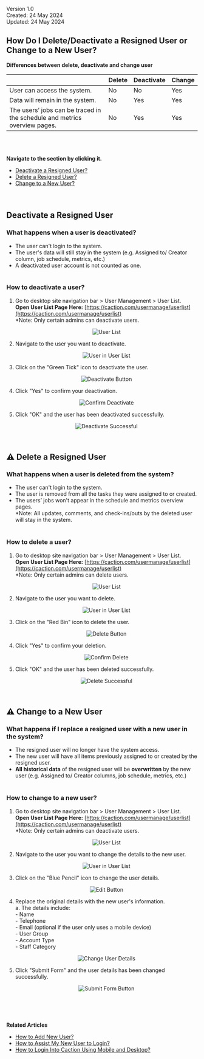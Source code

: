Version 1.0<br>
Created: 24 May 2024<br>
Updated: 24 May 2024<br>
## How Do I Delete/Deactivate a Resigned User or Change to a New User?

**Differences between delete, deactivate and change user**

|   |  Delete   |   Deactivate   |   Change   |
|-------|----------|----------------|------------|
| User can access the system. | No | No | Yes |
| Data will remain in the system. | No | Yes | Yes |
| The users’ jobs can be traced in the schedule and metrics overview pages. | No | Yes | Yes |

<br><br>

**Navigate to the section by clicking it.**<br>

- [Deactivate a Resigned User?](#section1)<br>
- [Delete a Resigned User?](#section2)<br>
- [Change to a New User?](#section3)
<br><br><br>

<a id="section1"></a>
## Deactivate a Resigned User
### What happens when a user is deactivated?
- The user can't login to the system.<br>
- The user's data will still stay in the system (e.g. Assigned to/ Creator column, job schedule, metrics, etc.)<br>
- A deactivated user account is not counted as one.<br><br>

### How to deactivate a user?
1. Go to desktop site navigation bar > User Management > User List.<br>
   **Open User List Page Here:** [https://caction.com/usermanage/userlist](https://caction.com/usermanage/userlist)<br>
   *Note: Only certain admins can deactivate users.<br>

   <p align="center">
      <img src="img/User_List.png" alt="User List">
   </p>
   
3. Navigate to the user you want to deactivate.<br>

   <p align="center">
      <img src="img/User_in_User_List.png" alt="User in User List">
   </p>

4. Click on the "Green Tick" icon to deactivate the user.<br>

   <p align="center">
      <img src="img/Deactivate_Button.png" alt="Deactivate Button">
   </p>

5. Click "Yes" to confirm your deactivation.<br>

   <p align="center">
      <img src="img/Confirm_Deactivate.png" alt="Confirm Deactivate">
   </p>

6. Click "OK" and the user has been deactivated successfully.<br>

   <p align="center">
      <img src="img/Deactivate_Successful.png" alt="Deactivate Successful">
   </p>
   <br>

<a id="section2"></a>
## ⚠ Delete a Resigned User
### What happens when a user is deleted from the system?
- The user can't login to the system.<br>
- The user is removed from all the tasks they were assigned to or created.<br>
- The users’ jobs won't appear in the schedule and metrics overview pages.<br>
*Note: All updates, comments, and check-ins/outs by the deleted user will stay in the system.<br><br>

### How to delete a user?
1. Go to desktop site navigation bar > User Management > User List.<br>
   **Open User List Page Here:** [https://caction.com/usermanage/userlist](https://caction.com/usermanage/userlist)<br>
   *Note: Only certain admins can delete users.<br>

   <p align="center">
      <img src="img/User_List.png" alt="User List">
   </p>

2. Navigate to the user you want to delete.<br>

   <p align="center">
      <img src="img/User_in_User_List.png" alt="User in User List">
   </p>

3. Click on the "Red Bin" icon to delete the user.<br>

   <p align="center">
      <img src="img/Delete_Button.png" alt="Delete Button">
   </p>

4. Click "Yes" to confirm your deletion.<br>

   <p align="center">
      <img src="img/Confirm_Delete.png" alt="Confirm Delete">
   </p>

5. Click "OK" and the user has been deleted successfully.<br>

   <p align="center">
      <img src="img/Delete_Successful.png" alt="Delete Successful">
   </p>

<br>

<a id="section3"></a>
## ⚠ Change to a New User
### What happens if I replace a resigned user with a new user in the system?
- The resigned user will no longer have the system access.<br>
- The new user will have all items previously assigned to or created by the resigned user.<br>
- **All historical data** of the resigned user will be **overwritten** by the new user (e.g. Assigned to/ Creator columns, job schedule, metrics, etc.)<br><br>

### How to change to a new user?
1. Go to desktop site navigation bar > User Management > User List.<br>
   **Open User List Page Here:** [https://caction.com/usermanage/userlist](https://caction.com/usermanage/userlist)<br>
   *Note: Only certain admins can deactivate users.<br>

   <p align="center">
      <img src="img/User_List.png" alt="User List">
   </p>
   
2. Navigate to the user you want to change the details to the new user.<br>

   <p align="center">
      <img src="img/User_in_User_List.png" alt="User in User List">
   </p>

3. Click on the "Blue Pencil" icon to change the user details.<br>

   <p align="center">
      <img src="img/Edit_Button.png" alt="Edit Button">
   </p>

4. Replace the original details with the new user's information.<br>
   a. The details include:<br>
        - Name<br>
        - Telephone<br>
        - Email (optional if the user only uses a mobile device)<br>
        - User Group<br>
        - Account Type<br>
        - Staff Category<br>

   <p align="center">
      <img src="img/Change_User_Details.png" alt="Change User Details">
   </p>

5. Click "Submit Form" and the user details has been changed successfully.<br>

   <p align="center">
      <img src="img/Submit_Form_Button.png" alt="Submit Form Button">
   </p>
   <br><br><br>

**Related Articles**<br>
- [How to Add New User?](Add_New_User.md)
- [How to Assist My New User to Login?](New_User_Login.md)
- [How to Login Into Caction Using Mobile and Desktop?](Login.md)

<!-- [Link Text](https://salesconnection.github.io/Sales-Connection-Support/Delete,_Deactivate_or_Change_User.html) -->
